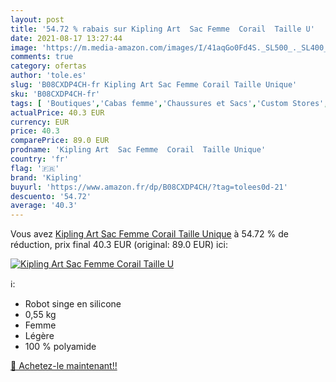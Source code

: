 ```yaml
---
layout: post
title: '54.72 % rabais sur Kipling Art  Sac Femme  Corail  Taille U'
date: 2021-08-17 13:27:44
image: 'https://m.media-amazon.com/images/I/41aqGo0Fd4S._SL500_._SL400_.jpg'
comments: true
category: ofertas
author: 'tole.es'
slug: 'B08CXDP4CH-fr Kipling Art Sac Femme Corail Taille Unique'
sku: 'B08CXDP4CH-fr'
tags: [ 'Boutiques','Cabas femme','Chaussures et Sacs','Custom Stores','Sacs','Sacs à main femme','kipling', ]
actualPrice: 40.3 EUR
currency: EUR
price: 40.3
comparePrice: 89.0 EUR
prodname: 'Kipling Art  Sac Femme  Corail  Taille Unique'
country: 'fr'
flag: '🇫🇷'
brand: 'Kipling'
buyurl: 'https://www.amazon.fr/dp/B08CXDP4CH/?tag=tolees0d-21'
descuento: '54.72'
average: '40.3'
---
```


Vous avez [Kipling Art  Sac Femme  Corail  Taille Unique](https://www.amazon.fr/dp/B08CXDP4CH/?tag=tolees0d-21)  à  54.72 % de réduction, prix final  40.3 EUR (original: 89.0 EUR) ici:

[![Kipling Art  Sac Femme  Corail  Taille U](https://m.media-amazon.com/images/I/41aqGo0Fd4S._SL500_._SL400_.jpg)](https://www.amazon.fr/dp/B08CXDP4CH/?tag=tolees0d-21)

ℹ️:

- Robot singe en silicone
- 0,55 kg
- Femme
- Légère
- 100 % polyamide

[🛒 Achetez-le maintenant!!](https://www.amazon.fr/dp/B08CXDP4CH/?tag=tolees0d-21)
